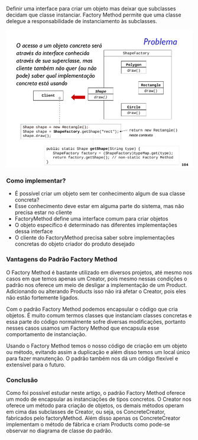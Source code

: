 Definir uma interface para criar um objeto mas deixar que
subclasses decidam que classe instanciar. Factory Method
permite que uma classe delegue a responsabilidade de
instanciamento às subclasses.

![alt text](problem.png)

### Como implementar?
- É possível criar um objeto sem ter
conhecimento algum de sua classe concreta?
- Esse conhecimento deve estar em alguma parte
do sistema, mas não precisa estar no cliente
- FactoryMethod define uma interface comum para
criar objetos
- O objeto específico é determinado nas diferentes
implementações dessa interface
- O cliente do FactoryMethod precisa saber sobre
implementações concretas do objeto criador do
produto desejado

### Vantagens do Padrão Factory Method
O Factory Method é bastante utilizado em diversos projetos, até mesmo nos casos em que temos apenas um Creator, pois mesmo nessas condições o padrão nos oferece um meio de desligar a implementação de um Product. Adicionando ou alterando Products isso não irá afetar o Creator, pois eles não estão fortemente ligados.

Com o padrão Factory Method podemos encapsular o código que cria objetos. É muito comum termos classes que instanciam classes concretas e essa parte do código normalmente sofre diversas modificações, portanto nesses casos usamos um Factory Method que encapsula esse comportamento de instanciação.

Usando o Factory Method temos o nosso código de criação em um objeto ou método, evitando assim a duplicação e além disso temos um local único para fazer manutenção. O padrão também nos dá um código flexível e extensível para o futuro.

### Conclusão
Como foi possível estudar neste artigo, o padrão Factory Method oferece um modo de encapsular as instanciações de tipos concretos. O Creator nos oferece um método para criação de objetos, os demais métodos operam em cima das subclasses de Creator, ou seja, os ConcreteCreator, fabricados pelo factoryMethod. Além disso apenas os ConcreteCreator implementam o método de fábrica e criam Products como pode-se observar no diagrama de classe do padrão.